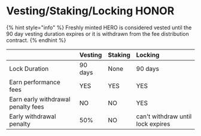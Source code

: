 # Vesting/Staking/Locking HONOR

{% hint style="info" %}
Freshly minted HERO is considered vested until the 90 day vesting duration expires or it is withdrawn from the fee distribution contract.
{% endhint %}



|  | Vesting | Staking | Locking |
| :--- | :--- | :--- | :--- |
| Lock Duration | 90 days | None | 90 days |
| Earn performance fees | YES | YES | YES |
| Earn early withdrawal penalty fees | NO | NO | YES |
| Early withdrawal penalty | 50% | NO | can't withdraw until lock expires |



